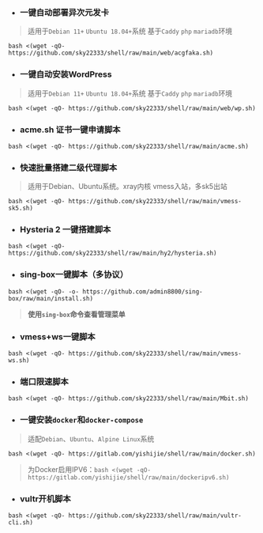 - ###  一键自动部署异次元发卡
> 适用于`Debian 11+` `Ubuntu 18.04+`系统    基于`Caddy` `php` `mariadb`环境
```
bash <(wget -qO- https://github.com/sky22333/shell/raw/main/web/acgfaka.sh)
```



- ### 一键自动安装WordPress
> 适用于`Debian 11+` `Ubuntu 18.04+`系统    基于`Caddy` `php` `mariadb`环境
```
bash <(wget -qO- https://github.com/sky22333/shell/raw/main/web/wp.sh)
```


- ###  acme.sh 证书一键申请脚本

```
bash <(wget -qO- https://github.com/sky22333/shell/raw/main/acme.sh)
```


- ###  快速批量搭建二级代理脚本

> 适用于Debian、Ubuntu系统。xray内核 vmess入站，多sk5出站


```
bash <(wget -qO- https://github.com/sky22333/shell/raw/main/vmess-sk5.sh)
```

- ### Hysteria 2 一键搭建脚本


```
bash <(wget -qO- https://github.com/sky22333/shell/raw/main/hy2/hysteria.sh)
```

- ### sing-box一键脚本（多协议）
```
bash <(wget -qO- -o- https://github.com/admin8800/sing-box/raw/main/install.sh)
```
> **使用`sing-box`命令查看管理菜单**

- ### vmess+ws一键脚本

```
bash <(wget -qO- https://github.com/sky22333/shell/raw/main/vmess-ws.sh)
```



- ###  端口限速脚本

```
bash <(wget -qO- https://github.com/sky22333/shell/raw/main/Mbit.sh)
```


- ### 一键安装`docker`和`docker-compose`
> 适配`Debian`、`Ubuntu`、`Alpine Linux`系统
```
bash <(wget -qO- https://gitlab.com/yishijie/shell/raw/main/docker.sh)
```
> 为Docker启用IPV6：`bash <(wget -qO- https://gitlab.com/yishijie/shell/raw/main/dockeripv6.sh)`

- ### vultr开机脚本
```
bash <(wget -qO- https://github.com/sky22333/shell/raw/main/vultr-cli.sh)
```
